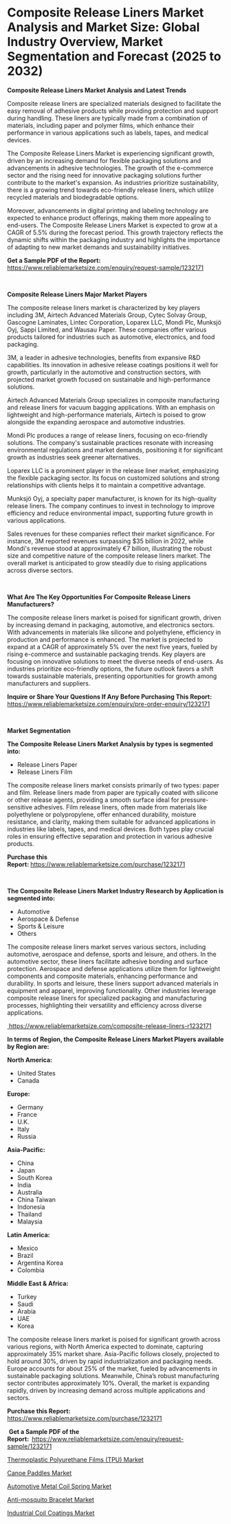 <p><h1>Composite Release Liners Market Analysis and Market Size: Global Industry Overview, Market Segmentation and Forecast (2025 to 2032)</h1></p><p><strong>Composite Release Liners Market Analysis and Latest Trends</strong></p>
<p><p>Composite release liners are specialized materials designed to facilitate the easy removal of adhesive products while providing protection and support during handling. These liners are typically made from a combination of materials, including paper and polymer films, which enhance their performance in various applications such as labels, tapes, and medical devices. </p><p>The Composite Release Liners Market is experiencing significant growth, driven by an increasing demand for flexible packaging solutions and advancements in adhesive technologies. The growth of the e-commerce sector and the rising need for innovative packaging solutions further contribute to the market's expansion. As industries prioritize sustainability, there is a growing trend towards eco-friendly release liners, which utilize recycled materials and biodegradable options.</p><p>Moreover, advancements in digital printing and labeling technology are expected to enhance product offerings, making them more appealing to end-users. The Composite Release Liners Market is expected to grow at a CAGR of 5.5% during the forecast period. This growth trajectory reflects the dynamic shifts within the packaging industry and highlights the importance of adapting to new market demands and sustainability initiatives.</p></p>
<p><strong>Get a Sample PDF of the Report:&nbsp;</strong> <a href="https://www.reliablemarketsize.com/enquiry/request-sample/1232171?utm_campaign=2038&utm_medium=2&utm_source=Github&utm_content=ia&utm_term=02022025&utm_id=composite-release-liners">https://www.reliablemarketsize.com/enquiry/request-sample/1232171</a></p>
<p>&nbsp;</p>
<p><strong>Composite Release Liners Major Market Players</strong></p>
<p><p>The composite release liners market is characterized by key players including 3M, Airtech Advanced Materials Group, Cytec Solvay Group, Gascogne Laminates, Lintec Corporation, Loparex LLC, Mondi Plc, Munksjö Oyj, Sappi Limited, and Wausau Paper. These companies offer various products tailored for industries such as automotive, electronics, and food packaging.</p><p>3M, a leader in adhesive technologies, benefits from expansive R&D capabilities. Its innovation in adhesive release coatings positions it well for growth, particularly in the automotive and construction sectors, with projected market growth focused on sustainable and high-performance solutions.</p><p>Airtech Advanced Materials Group specializes in composite manufacturing and release liners for vacuum bagging applications. With an emphasis on lightweight and high-performance materials, Airtech is poised to grow alongside the expanding aerospace and automotive industries.</p><p>Mondi Plc produces a range of release liners, focusing on eco-friendly solutions. The company's sustainable practices resonate with increasing environmental regulations and market demands, positioning it for significant growth as industries seek greener alternatives.</p><p>Loparex LLC is a prominent player in the release liner market, emphasizing the flexible packaging sector. Its focus on customized solutions and strong relationships with clients helps it to maintain a competitive advantage.</p><p>Munksjö Oyj, a specialty paper manufacturer, is known for its high-quality release liners. The company continues to invest in technology to improve efficiency and reduce environmental impact, supporting future growth in various applications.</p><p>Sales revenues for these companies reflect their market significance. For instance, 3M reported revenues surpassing $35 billion in 2022, while Mondi's revenue stood at approximately €7 billion, illustrating the robust size and competitive nature of the composite release liners market. The overall market is anticipated to grow steadily due to rising applications across diverse sectors.</p></p>
<p>&nbsp;</p>
<p><strong>What Are The Key Opportunities For Composite Release Liners Manufacturers?</strong></p>
<p><p>The composite release liners market is poised for significant growth, driven by increasing demand in packaging, automotive, and electronics sectors. With advancements in materials like silicone and polyethylene, efficiency in production and performance is enhanced. The market is projected to expand at a CAGR of approximately 5% over the next five years, fueled by rising e-commerce and sustainable packaging trends. Key players are focusing on innovative solutions to meet the diverse needs of end-users. As industries prioritize eco-friendly options, the future outlook favors a shift towards sustainable materials, presenting opportunities for growth among manufacturers and suppliers.</p></p>
<p><strong>Inquire or Share Your Questions If Any Before Purchasing This Report:</strong> <a href="https://www.reliablemarketsize.com/enquiry/pre-order-enquiry/1232171?utm_campaign=2038&utm_medium=2&utm_source=Github&utm_content=ia&utm_term=02022025&utm_id=composite-release-liners">https://www.reliablemarketsize.com/enquiry/pre-order-enquiry/1232171</a></p>
<p>&nbsp;</p>
<p><strong>Market Segmentation</strong></p>
<p><strong>The Composite Release Liners Market Analysis by types is segmented into:</strong></p>
<p><ul><li>Release Liners Paper</li><li>Release Liners Film</li></ul></p>
<p><p>The composite release liners market consists primarily of two types: paper and film. Release liners made from paper are typically coated with silicone or other release agents, providing a smooth surface ideal for pressure-sensitive adhesives. Film release liners, often made from materials like polyethylene or polypropylene, offer enhanced durability, moisture resistance, and clarity, making them suitable for advanced applications in industries like labels, tapes, and medical devices. Both types play crucial roles in ensuring effective separation and protection in various adhesive products.</p></p>
<p><strong>Purchase this Report:&nbsp;</strong><a href="https://www.reliablemarketsize.com/purchase/1232171?utm_campaign=2038&utm_medium=2&utm_source=Github&utm_content=ia&utm_term=02022025&utm_id=composite-release-liners">https://www.reliablemarketsize.com/purchase/1232171</a></p>
<p>&nbsp;</p>
<p><strong>The Composite Release Liners Market Industry Research by Application is segmented into:</strong></p>
<p><ul><li>Automotive</li><li>Aerospace & Defense</li><li>Sports & Leisure</li><li>Others</li></ul></p>
<p><p>The composite release liners market serves various sectors, including automotive, aerospace and defense, sports and leisure, and others. In the automotive sector, these liners facilitate adhesive bonding and surface protection. Aerospace and defense applications utilize them for lightweight components and composite materials, enhancing performance and durability. In sports and leisure, these liners support advanced materials in equipment and apparel, improving functionality. Other industries leverage composite release liners for specialized packaging and manufacturing processes, highlighting their versatility and efficiency across diverse applications.</p></p>
<p><a href="https://www.reliablemarketsize.com/composite-release-liners-r1232171?utm_campaign=2038&utm_medium=2&utm_source=Github&utm_content=ia&utm_term=02022025&utm_id=composite-release-liners">&nbsp;https://www.reliablemarketsize.com/composite-release-liners-r1232171</a></p>
<p><strong>In terms of Region, the Composite Release Liners Market Players available by Region are:</strong></p>
<p>
    <p> <strong> North America: </strong>
        <ul>
            <li>United States</li>
            <li>Canada</li>
        </ul>
        </p> 
    <p> <strong> Europe: </strong>
        <ul>
            <li>Germany</li>
            <li>France</li>
            <li>U.K.</li>
            <li>Italy</li>
            <li>Russia</li>
        </ul>
        </p> 
    <p> <strong> Asia-Pacific: </strong>
        <ul>
            <li>China</li>
            <li>Japan</li>
            <li>South Korea</li>
            <li>India</li>
            <li>Australia</li>
            <li>China Taiwan</li>
            <li>Indonesia</li>
            <li>Thailand</li>
            <li>Malaysia</li>
        </ul>
        </p> 
    <p> <strong> Latin America: </strong>
        <ul>
            <li>Mexico</li>
            <li>Brazil</li>
            <li>Argentina Korea</li>
            <li>Colombia</li>
        </ul>
        </p> 
    <p> <strong> Middle East & Africa: </strong>
        <ul>
            <li>Turkey</li>
            <li>Saudi</li>
            <li>Arabia</li>
            <li>UAE</li>
            <li>Korea</li>
        </ul>
    </p>
    </p>
<p><p>The composite release liners market is poised for significant growth across various regions, with North America expected to dominate, capturing approximately 35% market share. Asia-Pacific follows closely, projected to hold around 30%, driven by rapid industrialization and packaging needs. Europe accounts for about 25% of the market, fueled by advancements in sustainable packaging solutions. Meanwhile, China’s robust manufacturing sector contributes approximately 10%. Overall, the market is expanding rapidly, driven by increasing demand across multiple applications and sectors.</p></p>
<p><strong>Purchase this Report: </strong><a href="https://www.reliablemarketsize.com/purchase/1232171?utm_campaign=2038&utm_medium=2&utm_source=Github&utm_content=ia&utm_term=02022025&utm_id=composite-release-liners">https://www.reliablemarketsize.com/purchase/1232171</a></p>
<p>&nbsp;<strong>Get a Sample PDF of the Report:&nbsp;&nbsp;</strong><a href="https://www.reliablemarketsize.com/enquiry/request-sample/1232171?utm_campaign=2038&utm_medium=2&utm_source=Github&utm_content=ia&utm_term=02022025&utm_id=composite-release-liners">https://www.reliablemarketsize.com/enquiry/request-sample/1232171</a></p>
<p><strong></strong></p>
<p><p><a href="https://github.com/santosh758595/Market-Research-Report-List-7/blob/main/thermoplastic-polyurethane-films-tpu-market.md?utm_campaign=2038&utm_medium=2&utm_source=Github&utm_content=ia&utm_term=02022025&utm_id=composite-release-liners">Thermoplastic Polyurethane Films (TPU) Market</a></p><p><a href="https://www.linkedin.com/pulse/comprehend-canoe-paddles-market-size-growing-cagr-91-comprehensive-7kvyf?utm_campaign=2038&utm_medium=2&utm_source=Github&utm_content=ia&utm_term=02022025&utm_id=composite-release-liners">Canoe Paddles Market</a></p><p><a href="https://www.linkedin.com/pulse/automotive-metal-coil-spring-industry-sector-new-technologies-rcw8f?utm_campaign=2038&utm_medium=2&utm_source=Github&utm_content=ia&utm_term=02022025&utm_id=composite-release-liners">Automotive Metal Coil Spring Market</a></p><p><a href="https://www.linkedin.com/pulse/anti-mosquito-bracelet-market-growth-from-2025-2032-projected-i30he?utm_campaign=2038&utm_medium=2&utm_source=Github&utm_content=ia&utm_term=02022025&utm_id=composite-release-liners">Anti-mosquito Bracelet Market</a></p><p><a href="https://github.com/deyniphytic/Market-Research-Report-List-1/blob/main/industrial-coil-coatings-market.md?utm_campaign=2038&utm_medium=2&utm_source=Github&utm_content=ia&utm_term=02022025&utm_id=composite-release-liners">Industrial Coil Coatings Market</a></p></p>